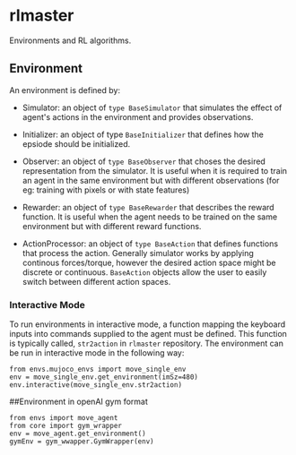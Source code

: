 # rlmaster

Environments and RL algorithms. 

## Environment
An environment is defined by:

- Simulator: an object of `type BaseSimulator` that simulates the effect of agent's actions in the environment and provides
             observations.

- Initializer: an object of type `BaseInitializer` that defines how the epsiode should be initialized.

- Observer: an object of `type BaseObserver` that choses the desired representation from the simulator. It is useful when 
            it is required to train an agent in the same environment but with different observations (for eg: training with
            pixels or with state features)
            
- Rewarder: an object of `type BaseRewarder` that describes the reward function. It is useful when the agent needs to be trained
            on the same environment but with different reward functions. 
            
- ActionProcessor: an object of `type BaseAction` that defines functions that process the action. Generally simulator works
                   by applying continous forces/torque, however the desired action space might be discrete or continuous. 
                   `BaseAction` objects allow the user to easily switch between different action spaces. 
                   
### Interactive Mode
To run environments in interactive mode, a function mapping the keyboard inputs into commands supplied to the agent must be defined. This function is typically called, `str2action` in `rlmaster` repository. The environment can be run in interactive mode in the following way:

```
from envs.mujoco_envs import move_single_env
env = move_single_env.get_environment(imSz=480)
env.interactive(move_single_env.str2action)
```

                   

##Environment in openAI gym format

```
from envs import move_agent
from core import gym_wrapper
env = move_agent.get_environment()
gymEnv = gym_wwapper.GymWrapper(env)
```
                   
            



